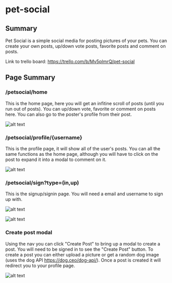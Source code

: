 # pet-social

## Summary

Pet Social is a simple social media for posting pictures of your pets. You can create your own posts, up/down vote posts, favorite posts and comment on posts.

Link to trello board: https://trello.com/b/Mv5plmrQ/pet-social

## Page Summary

### /petsocial/home

This is the home page, here you will get an infitine scroll of posts (until you run out of posts). You can up/down vote, favorite or comment on posts here. You can also go to the poster's profile from their post.

![alt text](https://snipboard.io/NZp2g8.jpg)


### /petsocial/profile/{username}

This is the profile page, it will show all of the user's posts. You can all the same functions as the home page, although you will have to click on the post to expand it into a modal to comment on it. 

![alt text](https://snipboard.io/0f8eA7.jpg)

### /petsocial/sign?type=(in,up)

This is the signup/signin page. You will need a email and username to sign up with. 

![alt text](https://snipboard.io/zXxDQh.jpg)

![alt text](https://snipboard.io/3rO9hV.jpg)


### Create post modal

Using the nav you can click "Create Post" to bring up a modal to create a post. You will need to be signed in to see the "Create Post" button. To create a post you can either upload a picture or get a random dog image (uses the dog API https://dog.ceo/dog-api/). Once a post is created it will redirect you to your profile page.

![alt text](https://snipboard.io/4zO0RH.jpg)

